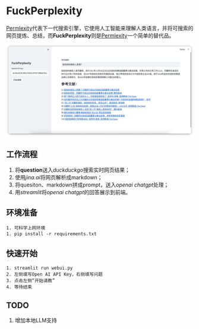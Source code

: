 # FuckPerplexity

[Permlexity](https://www.perplexity.ai/)代表下一代搜索引擎，它使用人工智能来理解人类语言，并将可搜索的网页提炼、总结，而**FuckPerplexity**则是[Permlexity](https://www.perplexity.ai/)一个简单的替代品。

![实际效果](screenshot.png "")

## 工作流程

1. 将**question**送入*duckduckgo*搜索实时网页结果；
2. 使用*jina.ai*将网页解析成markdown；
3. 将quesiton、markdown拼成prompt，送入*openai chatgpt*处理；
4. 用*streamlit*将*openai chatgpt*的回答展示到前端。

## 环境准备

```
1. 可科学上网环境
1. pip install -r requirements.txt
```

## 快速开始

```
1. streamlit run webui.py
2. 左侧填写Open AI API Key，右侧填写问题
3. 点击左侧“开始请教”
4. 等待结束
```



## TODO

1. 增加本地LLM支持
